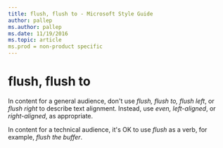 ```yaml
---
title: flush, flush to - Microsoft Style Guide
author: pallep
ms.author: pallep
ms.date: 11/19/2016
ms.topic: article
ms.prod = non-product specific
---
```


# flush, flush to

In content for a general audience, don't use *flush, flush to, flush left*, or *flush right* to describe text alignment. Instead, use *even, left-aligned*, or *right-aligned*, as appropriate.

In content for a technical audience, it's OK to use *flush* as a verb, for example, *flush the buffer*.
